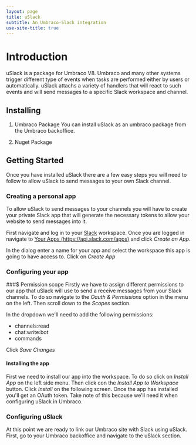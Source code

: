 ```yaml
---
layout: page
title: uSlack
subtitle: An Umbraco-Slack integration
use-site-title: true
---
```


# Introduction
uSlack is a package for Umbraco V8. Umbraco and many other systems trigger different type of events when tasks are performed either by users or automatically. uSlack attachs a variety of handlers that will react to such events and will send messages to a specific Slack workspace and channel.


## Installing

1. Umbraco Package
You can install uSlack as an umbraco package from the Umbraco backoffice.

2. Nuget Package

## Getting Started

Once you have installed uSlack there are a few easy steps you will need to follow to allow uSlack to send messages to your own Slack channel.

### Creating a personal app

To allow uSlack to send messages to your channels you will have to create your private Slack app that will generate the necessary tokens to allow your website to send messages into it.

First navigate and log in to your [Slack](https://slack.com) workspace. Once you are logged in navigate to [Your Apps (https://api.slack.com/apps)](https://api.slack.com/apps) and click _Create an App_.

In the dialog enter a name for your app and select the workspace this app is going to have access to. Click on _Create App_

### Configuring your app

###$ Permission scope
Firstly we have to assign different permissions to our app that uSlack will use to send a receive messages from your Slack channels. To do so navigate to the _Oauth & Permissions_ option in the menu on the left. Then scroll down to the _Scopes_ section.

In the dropdown we'll need to add the following permissions:
- channels:read
- chat:write:bot
- commands 

Click _Save Changes_


#### Installing the app
First we need to install our app into the workspace. To do so click on _Install App_ on the left side menu. Then click con the _Install App to Workspace_ button. Click _Install_ on the following screen.
Once the app has installed you'll get an OAuth token. Take note of this because we'll need it when configuring uSlack in Umbraco.

### Configuring uSlack

At this point we are ready to link our Umbraco site with Slack using uSlack. First, go to your Umbraco backoffice and navigate to the uSlack section.